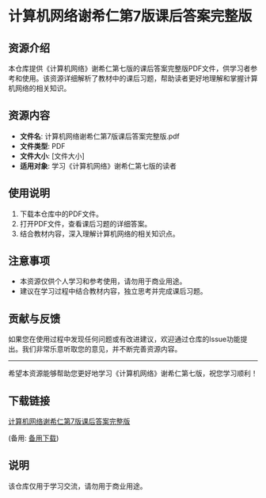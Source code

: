 # 计算机网络谢希仁第7版课后答案完整版

## 资源介绍

本仓库提供《计算机网络》谢希仁第七版的课后答案完整版PDF文件，供学习者参考和使用。该资源详细解析了教材中的课后习题，帮助读者更好地理解和掌握计算机网络的相关知识。

## 资源内容

- **文件名**: 计算机网络谢希仁第7版课后答案完整版.pdf
- **文件类型**: PDF
- **文件大小**: [文件大小]
- **适用对象**: 学习《计算机网络》谢希仁第七版的读者

## 使用说明

1. 下载本仓库中的PDF文件。
2. 打开PDF文件，查看课后习题的详细答案。
3. 结合教材内容，深入理解计算机网络的相关知识点。

## 注意事项

- 本资源仅供个人学习和参考使用，请勿用于商业用途。
- 建议在学习过程中结合教材内容，独立思考并完成课后习题。

## 贡献与反馈

如果您在使用过程中发现任何问题或有改进建议，欢迎通过仓库的Issue功能提出。我们非常乐意听取您的意见，并不断完善资源内容。

---

希望本资源能够帮助您更好地学习《计算机网络》谢希仁第七版，祝您学习顺利！

## 下载链接
[计算机网络谢希仁第7版课后答案完整版](https://pan.quark.cn/s/7c3ebb079813) 

(备用: [备用下载](https://pan.baidu.com/s/18nhGQtfjzc0v6tXPpeGE0A?pwd=1234))

## 说明

该仓库仅用于学习交流，请勿用于商业用途。
